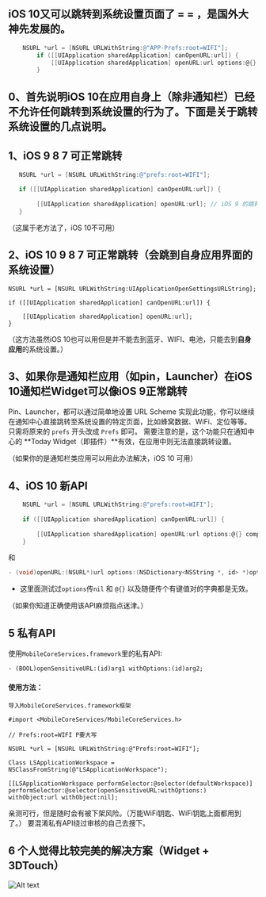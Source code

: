 
## iOS 10又可以跳转到系统设置页面了 = = ，是国外大神先发展的。

```objectivec	
    NSURL *url = [NSURL URLWithString:@"APP-Prefs:root=WIFI"];
        if ([[UIApplication sharedApplication] canOpenURL:url]) {
            [[UIApplication sharedApplication] openURL:url options:@{} completionHandler:nil];
        }
```

## 0、首先说明iOS 10在应用自身上（除非通知栏）已经不允许任何跳转到系统设置的行为了。下面是关于跳转系统设置的几点说明。

## 1、iOS 9 8 7 可正常跳转

```objectivec		
   NSURL *url = [NSURL URLWithString:@"prefs:root=WIFI"];
                       
   if ([[UIApplication sharedApplication] canOpenURL:url]) {  
                 
        [[UIApplication sharedApplication] openURL:url]; // iOS 9 的跳转
   }
```
（这属于老方法了，iOS 10不可用）


## 2、iOS 10 9 8 7 可正常跳转（会跳到自身应用界面的系统设置）

    NSURL *url = [NSURL URLWithString:UIApplicationOpenSettingsURLString];
    
    if ([[UIApplication sharedApplication] canOpenURL:url]) {
        
        [[UIApplication sharedApplication] openURL:url];
    }
 
（这方法虽然iOS 10也可以用但是并不能去到蓝牙、WIFI、电池，只能去到**自身应用**的系统设置。）


## 3、如果你是通知栏应用（如pin，Launcher）在iOS 10通知栏Widget可以像iOS 9正常跳转

Pin、Launcher，都可以通过简单地设置 URL Scheme 实现此功能，你可以继续在通知中心直接跳转至系统设置的特定页面，比如蜂窝数据、WiFi、定位等等。只需将原来的 `prefs` 开头改成 `Prefs` 即可。
需要注意的是，这个功能只在通知中心的 **Today Widget（即插件）**有效，在应用中则无法直接跳转设置。

（如果你的是通知栏类应用可以用此办法解决，iOS 10 可用）


## 4、iOS 10 新API

```objectivec 
    NSURL *url = [NSURL URLWithString:@"prefs:root=WIFI"];
    
    if ([[UIApplication sharedApplication] canOpenURL:url]) {
        
        [[UIApplication sharedApplication] openURL:url options:@{} completionHandler:nil];
    }
```
和

```objectivec 
- (void)openURL:(NSURL*)url options:(NSDictionary<NSString *, id> *)options completionHandler:(void (^ __nullable)(BOOL success))completion NS_AVAILABLE_IOS(10_0) NS_EXTENSION_UNAVAILABLE_IOS("");
```
- 这里面测试过`options`传`nil`  和  `@{}` 以及随便传个有键值对的字典都是无效。

（如果你知道正确使用该API麻烦指点迷津。）


## 5 私有API

使用`MobileCoreServices.framework`里的私有API:

    - (BOOL)openSensitiveURL:(id)arg1 withOptions:(id)arg2;


#### 使用方法：
    导入MobileCoreServices.framework框架
    
    #import <MobileCoreServices/MobileCoreServices.h>
    
    // Prefs:root=WIFI P要大写

    NSURL *url = [NSURL URLWithString:@"Prefs:root=WIFI"];
    
    Class LSApplicationWorkspace = NSClassFromString(@"LSApplicationWorkspace");
    
    [[LSApplicationWorkspace performSelector:@selector(defaultWorkspace)] performSelector:@selector(openSensitiveURL:withOptions:) withObject:url withObject:nil];

亲测可行，但是随时会有被下架风险。（万能WiFi钥匙、WiFi钥匙上面都用到了。）
要混淆私有API绕过审核的自己去搜下。

## 6 个人觉得比较完美的解决方案（Widget + 3DTouch）

![Alt text](http://ww2.sinaimg.cn/large/70421ae5gw1f9lxc4c16kj20ku112di0.jpg)
